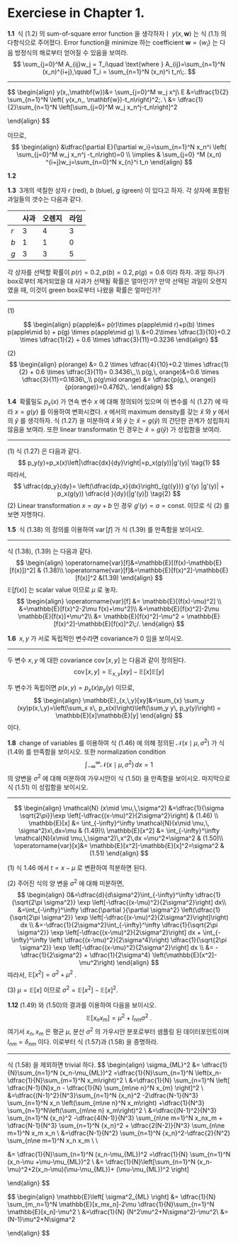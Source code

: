 Exerciese in Chapter 1.
==



<b>1.1 </b> 식 (1.2) 의 sum-of-square error function 을 생각하자ㅣ $y(x,\,\mathbf{w})$ 는 식 (1.1) 의 다항식으로 주어졌다. Error function을 minimize 하는 coefficient $\mathbf{w} =\{w_i\}$ 는 다음 방정식의 해로부터 얻어질 수 있음을 보여라.
$$
\sum_{j=0}^M A_{ij}w_j = T_i\quad \text{where } A_{ij}=\sum_{n=1}^N (x_n)^{i+j},\quad T_i = \sum_{n=1}^N (x_n)^i t_n\;.
$$

---

$$
\begin{align}
y(x,\,\mathbf{w})&= \sum_{j=0}^M w_j x^j\\
E &=\dfrac{1}{2} \sum_{n=1}^N \left\{  y(x_n,\, \mathbf{w})-t_n\right\}^2\;. \\
&= \dfrac{1}{2}\sum_{n=1}^N \left[\sum_{j=0}^M w_j x_n^j-t_n\right]^2

\end{align}
$$

이므로,
$$
\begin{align}
&\dfrac{\partial E}{\partial w_i}=\sum_{n=1}^N x_n^i \left( \sum_{j=0}^M w_j x_n^j -t_n\right)=0  \\
\implies & \sum_{j=0} ^M (x_n) ^{i+j}w_j=\sum_{n=0}^N x_{n}^i t_n
\end{align}
$$


<b>1.2 </b> 





<b>1.3 </b> 3개의 색칠한 상자 $r$ (red), $b$ (blue), $g$ (green) 이 있다고 하자. 각 상자에 포함된 과일들의 갯수는 다음과 같다.

|      | 사과 | 오렌지 | 라임 |
| ---- | ---- | ------ | ---- |
| $r$  | 3    | 4      | 3    |
| $b$  | 1    | 1      | 0    |
| $g$  | 3    | 3      | 5    |

각 상자를 선택할 확률이 $p(r)=0.2,\, p(b)=0.2,\, p(g)=0.6$ 이라 하자. 과일 하나가 box로부터 제거되었을 대 사과가 선택될 확률은 얼마인가? 만약 선택된 과일이 오렌지였을 때, 이것이 green box로부터 나왔을 확률은 얼마인가?

---

(1)

$$
\begin{align}
p(apple)&= p(r)\times p(apple\mid r)+p(b) \times p(apple\mid b) + p(g) \times p(apple\mid g) \\
&=0.2\times \dfrac{3}{10}+0.2 \times \dfrac{1}{2} + 0.6 \times \dfrac{3}{11}=0.3236
\end{align}
$$

(2)
$$
\begin{align}
p(orange) &= 0.2 \times \dfrac{4}{10}+0.2 \times \dfrac{1}{2} + 0.6 \times \dfrac{3}{11}= 0.3436\,,\\
p(g,\, orange)&=0.6 \times \dfrac{3}{11}=0.1636\,,\\
p(g\mid orange) &= \dfrac{p(g,\, orange)}{p(orange)}=0.4762\,.
\end{align}
$$


<b>1.4 </b> 확률밀도 $p_x(x)$ 가 연속 변수 $x$ 에 대해 정의되어 있으며 이 변수를 식 (1.27) 에 따라 $x=g(y)$ 를 이용하여 변화시켰다. $x$ 에서의 maximum density를 갖는 $\hat{x}$ 와 $y$ 에서의 $\hat{y}$ 를 생각하자. 식 (1.27) 을 미분하여 $\hat{x}$ 와 $\hat{y}$ 는 $\hat{x}=g(\hat{y})$ 의 간단한 관계가 성립하지 않음을 보여라. 또한 linear transformatin 인 경우는 $\hat{x}=g(\hat{y})$ 가 성립함을 보여라.

---

(1) 식 (1.27) 은 다음과 같다.
$$
p_y(y)=p_x(x)\left|\dfrac{dx}{dy}\right|=p_x(g(y))|g'(y)| \tag{1}
$$
따라서,
$$
\dfrac{dp_y}{dy}= \left(\dfrac{dp_x}{dx}\right)_{g({y})} g'(y) |g'(y)| + p_x(g(y)) \dfrac{d }{dy}(|g'(y)|) \tag{2}
$$
(2) Linear transformation $x=ay+b$ 인 경우 $g'(y)=a=\text{const.}$ 이므로 식 (2) 를 보면 자명하다.



<b>1.5 </b> 식 (1.38) 의 정의를 이용하여 $\operatorname{var}[f]$ 가 식 (1.39) 를 만족함을 보이시오.

---

식 (1.38), (1.39) 는 다음과 같다.
$$
\begin{align}
\operatorname{var}[f]&=\mathbb{E}[(f(x)-\mathbb{E}[f(x)])^2] & (1.38)\\
\operatorname{var}[f]&=\mathbb{E}[f(x)^2]-\mathbb{E}[f(x)]^2 &(1.39)
\end{align}
$$
$\mathbb{E}[f(x)]$ 는 scalar value 이므로 $\mu$ 로 놓자.
$$
\begin{align}
\operatorname{var}[f] &= \mathbb{E}[(f(x)-\mu)^2] \\
&=\mathbb{E}[f(x)^2-2\mu f(x)+\mu^2]\\
&=\mathbb{E}[f(x)^2]-2\mu \mathbb{E}[f(x)]+\mu^2\\
&= \mathbb{E}[f(x)^2]-\mu^2 = \mathbb{E}[f(x)^2]-\mathbb{E}[f(x)]^2\;/.
\end{align} 
$$


<b>1.6 </b> $x,\,y$ 가 서로 독립적인 변수라면 covariance가 $0$ 임을 보이시오.

---
두 변수 $x,\,y$ 에 대한 covariance $\operatorname{cov}[x,\,y]$ 는 다음과 같이 정의된다.
$$
\operatorname{cov}[x,\,y]=\mathbb{E}_{x,\,y}[xy]-\mathbb{E}[x]\mathbb{E}[y]
$$

두 변수가 독립이면 $p(x,\,y)=p_x(x) p_y(y)$ 이므로,
$$
\begin{align}
\mathbb{E}_{x,\,y}[xy]&=\sum_{x} \sum_y (xy)p(x,\,y)=\left(\sum_x x\, p_x(x)\right)\left(\sum_y y\, p_y(y)\right) = \mathbb{E}[x]\mathbb{E}[y]
\end{align}
$$
이다.



<b>1.8 </b> change of variables 를 이용하여 식 (1.46) 에 의해 정의된 $\mathcal{N}(x\mid \mu,\,\sigma^2)$ 가 식 (1.49) 를 만족함을 보이시오. 또한 normalization condition
$$
\int_{-\infty}^\infty \mathcal{N}(x\mid \mu,\,\sigma^2)\,dx=1
$$
의 양변을 $\sigma^2$ 에 대해 미분하여 가우시안이 식 (1.50) 을 만족함을 보이시오. 마지막으로 식 (1.51) 이 성립함을 보이시오.

---

$$
\begin{align}
\mathcal{N} (x\mid \mu,\,\sigma^2) &=\dfrac{1}{\sigma \sqrt{2\pi}}\exp \left[-\dfrac{(x-\mu)^2}{2\sigma^2}\right] & (1.46) \\
\mathbb{E}[x] &= \int_{-\infty}^\infty \mathcal{N}(x\mid \mu,\, \sigma^2)x\,dx=\mu & (1.49)\\
\mathbb{E}[x^2] &= \int_{-\infty}^\infty \mathcal{N}(x\mid \mu,\,\sigma^2)\,x^2\,dx =\mu^2+\sigma^2 & (1.50)\\
\operatorname{var}[x]&= \mathbb{E}[x^2]-\mathbb{E}[x]^2=\sigma^2 & (1.51)
\end{align}
$$

(1) 식 1.46 에서 $t=x-\mu$ 로 변환하여 적분하면 된다.

(2) 주어진 식의 양 변을 $\sigma^2$ 에 대해 미분하면, 
$$
\begin{align}
0&=\dfrac{d}{d\sigma^2}\int_{-\infty}^\infty \dfrac{1}{\sqrt{2\pi \sigma^2}} \exp \left[-\dfrac{(x-\mu)^2}{2\sigma^2}\right] dx\\
&=\int_{-\infty}^\infty \dfrac{\partial }{\partial \sigma^2} \left(\dfrac{1}{\sqrt{2\pi \sigma^2}} \exp \left[-\dfrac{(x-\mu)^2}{2\sigma^2}\right]\right) dx \\
&=-\dfrac{1}{2\sigma^2}\int_{-\infty}^\infty \dfrac{1}{\sqrt{2\pi \sigma^2}}  \exp \left[-\dfrac{(x-\mu)^2}{2\sigma^2}\right] dx + \int_{-\infty}^\infty  \left( \dfrac{(x-\mu)^2}{2\sigma^4}\right)  \dfrac{1}{\sqrt{2\pi \sigma^2}}  \exp \left[-\dfrac{(x-\mu)^2}{2\sigma^2}\right] dx \\
&= -\dfrac{1}{2\sigma^2} + \dfrac{1}{2\sigma^4} \left(\mathbb{E}[x^2]-\mu^2\right)
\end{align}
$$
따라서, $\mathbb{E}[x^2] = \sigma^2+\mu^2$ .

(3) $\mu=\mathbb{E}[x]$ 이므로 $\sigma^2 = \mathbb{E}[x^2]-\mathbb{E}[x]^2$. 



<b>1.12</b> (1.49) 와 (1.50)의 결과를 이용하여 다음을 보이시오.
$$
\mathbb{E}[x_nx_m]=\mu^2+I_{nm}\sigma^2\;.
$$
여기서 $x_n,\,x_m$ 은 평균 $\mu$, 분산 $\sigma^2$ 의 가우시안 분포로부터 샘플링 된 데이터포인트이며 $I_{nm}=\delta_{nm}$  이다. 이로부터 식 (1.57)과 (1.58) 을 증명하라.

---

식 (1.58) 을 제외하면 trivial 하다.
$$
\begin{align}
\sigma_{ML}^2 &= \dfrac{1}{N}\sum_{n=1}^N (x_n-\mu_{ML})^2 =\dfrac{1}{N}\sum_{n=1}^N \left(x_n-\dfrac{1}{N}\sum_{m=1}^N x_m\right)^2 \\
&=\dfrac{1}{N} \sum_{n=1}^N \left[ \dfrac{N-1}{N}x_n - \dfrac{1}{N} \sum_{m\ne n}^N x_{m} \right]^2 \\
&=\dfrac{(N-1)^2}{N^3}\sum_{n=1}^N {x_n}^2 -2\dfrac{N-1}{N^3} \sum_{n=1}^N x_n \left(\sum_{m\ne n}^N x_m\right) +\dfrac{1}{N^3} \sum_{n=1}^N\left(\sum_{m\ne n} x_m\right)^2 \\
&=\dfrac{(N-1)^2}{N^3} \sum_{n=1}^N {x_n}^2 -\dfrac{4(N-1)}{N^3} \sum_{n\ne m=1}^N x_nx_m + \dfrac{N-1}{N^3} \sum_{n=1}^N {x_n}^2 + \dfrac{2(N-2)}{N^3} \sum_{n\ne m=1}^N x_m x_n \\
&=\dfrac{N-1}{N^2} \sum_{n=1}^N {x_n}^2-\dfrac{2}{N^2} \sum_{n\ne m=1}^N x_n x_m
\\
\\

&= \dfrac{1}{N}\sum_{n=1}^N (x_n-\mu_{ML})^2 =\dfrac{1}{N} \sum_{n=1}^N (x_n-\mu +\mu-\mu_{ML})^2 \\
&= \dfrac{1}{N}\left[\sum_{n=1}^N (x_n-\mu)^2+2(x_n-\mu)(\mu-\mu_{ML})+ (\mu-\mu_{ML})^2  \right]

\end{align}
$$

$$
\begin{align}
\mathbb{E}\left[ \sigma^2_{ML} \right] &= \dfrac{1}{N} \sum_{m,\,n=1}^N \mathbb{E}[x_mx_n]-2\mu \dfrac{1}{N}\sum_{n=1}^N \mathbb{E}[x_n]-\mu^2 \\
&=\dfrac{1}{N} (N^2\mu^2+N\sigma^2)-\mu^2\\
&=(N-1)\mu^2+N\sigma^2

\end{align}
$$
